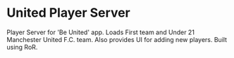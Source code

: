 # United Player Server


Player Server for 'Be United' app. Loads First team and Under 21 Manchester United F.C. team. Also provides UI for adding new players. Built using RoR.
